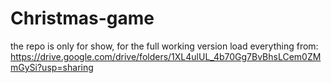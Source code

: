 # Christmas-game
the repo is only for show, for the full working version load everything from:
https://drive.google.com/drive/folders/1XL4ulUL_4b70Gg7BvBhsLCem0ZMmGySi?usp=sharing
